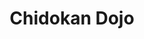 ---
layout: dojo
fellow: yes
location: "Darlington"
title: "Chidokan Dojo"
dojo-mon: Honda-mon-s.png
dojo-avatar: fellow_dojo_darlington.jpg
entrance_picture: fellow_dojo_darlington.jpg
practice_picture: default_practice.png
map: "https://www.google.com/maps/embed?pb=!1m18!1m12!1m3!1d3936.7452021813406!2d-1.5412953721149334!3d54.53308487265711!2m3!1f0!2f0!3f0!3m2!1i1024!2i768!4f13.1!3m3!1m2!1s0x487e9b206e1761d9%3A0xb3cedb3b1d79beee!2sSt%20James%20Church%20Hall!5e1!3m2!1sen!2suk!4v1739058477002!5m2!1sen!2suk"
address: "St James the Great Hall,<br> Darlington"
time: "Sat 14:00"
phone: "0745 421 6079"

sensei_picture: Tim_Hamilton.jpg
sensei_name: Tim Hamilton Sensei
sensei_bio: "Tim Hamilton started martial arts at age 14, and was introduced to Kendo in 1976 by John Sparkes. His first steps into Iaido happened in 1978 when he bought a Gunto (WW2 Japanese sword) to support his Kendo club, as members also started to be introduced to sword forms that Tim later found out was not Kendo-kata, but actually Muso Jikiden Eishin Ryu Iaido.<br><br>

Through John Sparkes Tim was introduced to Roald Knutsen Sensei and travelled to Lewes to further devolop his Kendo. He then joined the British Kendo Association in the 1980's and through his Kendo practice also met Haruna Matsuo Sensei. It was in 1995 when Tim first met Iwata Sensei, and he realised that he had found the Iaido teacher he was looking for.<br><br> 

Through Iwata Sensei Tim also met many great Iaido teachers, such as Honda Masayoshi Jushin Sensei, Nishimoto Chihiro Sensei, and Ishida Sumio Sensei. Tim has visited and trained in Kochi several times and also visited the dojo where Oe Masaji taught."
---